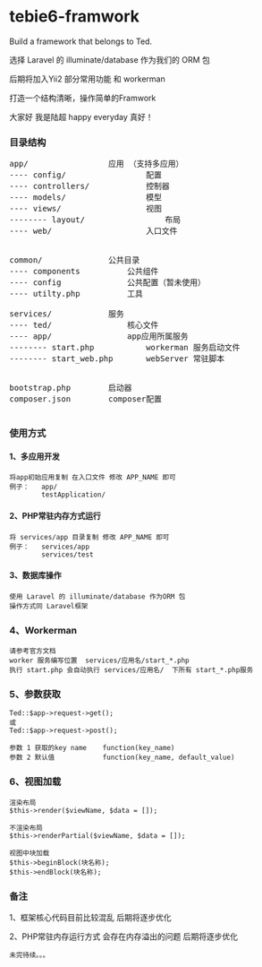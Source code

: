 # tebie6-framwork


Build a framework that belongs to Ted.

选择 Laravel 的 illuminate/database 作为我们的 ORM 包

后期将加入Yii2 部分常用功能 和 workerman

打造一个结构清晰，操作简单的Framwork

大家好 我是陆超 happy everyday 真好！

### 目录结构
<pre>
app/                 应用 （支持多应用）
---- config/                 配置
---- controllers/            控制器
---- models/                 模型
---- views/                  视图
-------- layout/                 布局        
---- web/                    入口文件

        
common/              公共目录
---- components          公共组件
---- config              公共配置（暂未使用）
---- utilty.php          工具
    
services/            服务
---- ted/                核心文件
---- app/                app应用所属服务
-------- start.php           workerman 服务启动文件
-------- start_web.php       webServer 常驻脚本

        
bootstrap.php        启动器
composer.json        composer配置

</pre>


### 使用方式

#### 1、多应用开发
    
    将app初始应用复制 在入口文件 修改 APP_NAME 即可
    例子：   app/
            testApplication/
    
#### 2、PHP常驻内存方式运行

    将 services/app 目录复制 修改 APP_NAME 即可
    例子：   services/app
            services/test
            
#### 3、数据库操作
    
    使用 Laravel 的 illuminate/database 作为ORM 包
    操作方式同 Laravel框架
      
### 4、Workerman
    
    请参考官方文档
    worker 服务编写位置  services/应用名/start_*.php
    执行 start.php 会自动执行 services/应用名/  下所有 start_*.php服务
    
### 5、参数获取

    Ted::$app->request->get();
    或
    Ted::$app->request->post();
    
    参数 1 获取的key name    function(key_name)
    参数 2 默认值            function(key_name, default_value)
    
### 6、视图加载

    渲染布局
    $this->render($viewName, $data = []);
    
    不渲染布局
    $this->renderPartial($viewName, $data = []);
    
    视图中块加载
    $this->beginBlock(块名称);
    $this->endBlock(块名称);
    

### 备注

   1、框架核心代码目前比较混乱 后期将逐步优化
   
   2、PHP常驻内存运行方式 会存在内存溢出的问题 后期将逐步优化
    
    未完待续。。。

